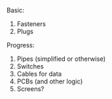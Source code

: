 Basic:
1. Fasteners
2. Plugs

Progress:
1. Pipes (simplified or otherwise)
2. Switches
3. Cables for data
4. PCBs (and other logic)
5. Screens?